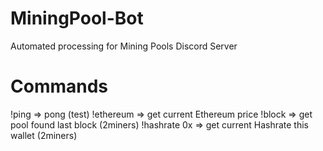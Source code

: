 # MiningPool-Bot
Automated processing for Mining Pools Discord Server

# Commands
!ping => pong (test)
!ethereum => get current Ethereum price
!block => get pool found last block (2miners)
!hashrate 0x => get current Hashrate this wallet (2miners)
